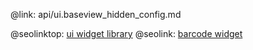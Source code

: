 @link: api/ui.baseview_hidden_config.md

@seolinktop: [ui widget library](https://webix.com)
@seolink: [barcode widget](https://webix.com/widget/barcode/)
